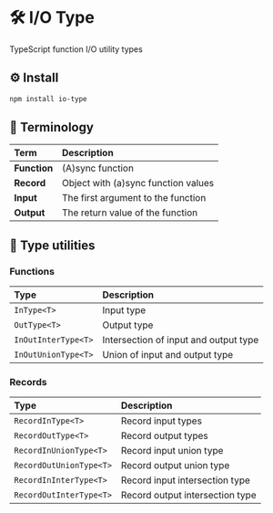# 🛠️ I/O Type

TypeScript function I/O utility types

## ⚙️ Install

```bash
npm install io-type
```

## 📖 Terminology

| Term | Description |
| :--- | :--- |
| **Function** | (A)sync function |
| **Record** | Object with (a)sync function values |
| **Input** | The first argument to the function |
| **Output** | The return value of the function |

## 👻 Type utilities

### Functions

| Type | Description |
| :--- | :--- |
| `InType<T>` | Input type |
| `OutType<T>` | Output type |
| `InOutInterType<T>` | Intersection of input and output type |
| `InOutUnionType<T>` | Union of input and output type |

### Records

| Type | Description |
| :--- | :--- |
| `RecordInType<T>` | Record input types |
| `RecordOutType<T>` | Record output types |
| `RecordInUnionType<T>` | Record input union type |
| `RecordOutUnionType<T>` | Record output union type |
| `RecordInInterType<T>` | Record input intersection type |
| `RecordOutInterType<T>` | Record output intersection type |